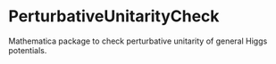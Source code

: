 # PerturbativeUnitarityCheck
Mathematica package to check perturbative unitarity of general Higgs potentials.
